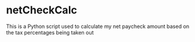 # netCheckCalc
This is a Python script used to calculate my net paycheck amount based on the tax percentages being taken out
